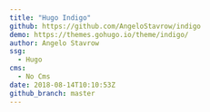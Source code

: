 ```yaml
---
title: "Hugo Indigo"
github: https://github.com/AngeloStavrow/indigo
demo: https://themes.gohugo.io/theme/indigo/
author: Angelo Stavrow
ssg:
  - Hugo
cms:
  - No Cms
date: 2018-08-14T10:10:53Z
github_branch: master
---
```

